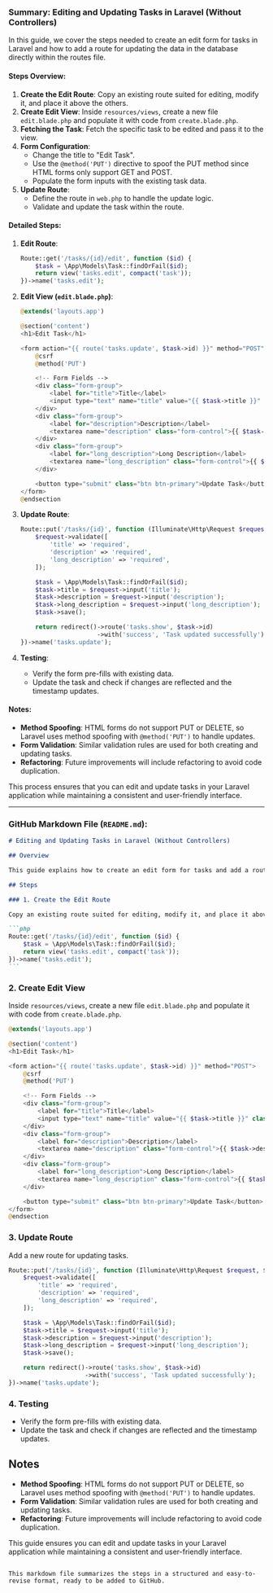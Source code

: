 ### Summary: Editing and Updating Tasks in Laravel (Without Controllers)

In this guide, we cover the steps needed to create an edit form for tasks in Laravel and how to add a route for updating the data in the database directly within the routes file.

#### Steps Overview:

1. **Create the Edit Route**: Copy an existing route suited for editing, modify it, and place it above the others.
2. **Create Edit View**: Inside `resources/views`, create a new file `edit.blade.php` and populate it with code from `create.blade.php`.
3. **Fetching the Task**: Fetch the specific task to be edited and pass it to the view.
4. **Form Configuration**:
    - Change the title to "Edit Task".
    - Use the `@method('PUT')` directive to spoof the PUT method since HTML forms only support GET and POST.
    - Populate the form inputs with the existing task data.
5. **Update Route**:
    - Define the route in `web.php` to handle the update logic.
    - Validate and update the task within the route.

#### Detailed Steps:

1. **Edit Route**:

    ```php
    Route::get('/tasks/{id}/edit', function ($id) {
        $task = \App\Models\Task::findOrFail($id);
        return view('tasks.edit', compact('task'));
    })->name('tasks.edit');
    ```

2. **Edit View (`edit.blade.php`)**:

    ```php
    @extends('layouts.app')

    @section('content')
    <h1>Edit Task</h1>

    <form action="{{ route('tasks.update', $task->id) }}" method="POST">
        @csrf
        @method('PUT')

        <!-- Form Fields -->
        <div class="form-group">
            <label for="title">Title</label>
            <input type="text" name="title" value="{{ $task->title }}" class="form-control">
        </div>
        <div class="form-group">
            <label for="description">Description</label>
            <textarea name="description" class="form-control">{{ $task->description }}</textarea>
        </div>
        <div class="form-group">
            <label for="long_description">Long Description</label>
            <textarea name="long_description" class="form-control">{{ $task->long_description }}</textarea>
        </div>

        <button type="submit" class="btn btn-primary">Update Task</button>
    </form>
    @endsection
    ```

3. **Update Route**:

    ```php
    Route::put('/tasks/{id}', function (Illuminate\Http\Request $request, $id) {
        $request->validate([
            'title' => 'required',
            'description' => 'required',
            'long_description' => 'required',
        ]);

        $task = \App\Models\Task::findOrFail($id);
        $task->title = $request->input('title');
        $task->description = $request->input('description');
        $task->long_description = $request->input('long_description');
        $task->save();

        return redirect()->route('tasks.show', $task->id)
                         ->with('success', 'Task updated successfully');
    })->name('tasks.update');
    ```

4. **Testing**:
    - Verify the form pre-fills with existing data.
    - Update the task and check if changes are reflected and the timestamp updates.

#### Notes:

-   **Method Spoofing**: HTML forms do not support PUT or DELETE, so Laravel uses method spoofing with `@method('PUT')` to handle updates.
-   **Form Validation**: Similar validation rules are used for both creating and updating tasks.
-   **Refactoring**: Future improvements will include refactoring to avoid code duplication.

This process ensures that you can edit and update tasks in your Laravel application while maintaining a consistent and user-friendly interface.

---

### GitHub Markdown File (`README.md`):

````markdown
# Editing and Updating Tasks in Laravel (Without Controllers)

## Overview

This guide explains how to create an edit form for tasks and add a route for updating the data in the database using Laravel, without using controllers.

## Steps

### 1. Create the Edit Route

Copy an existing route suited for editing, modify it, and place it above the others.

```php
Route::get('/tasks/{id}/edit', function ($id) {
    $task = \App\Models\Task::findOrFail($id);
    return view('tasks.edit', compact('task'));
})->name('tasks.edit');
```
````

### 2. Create Edit View

Inside `resources/views`, create a new file `edit.blade.php` and populate it with code from `create.blade.php`.

```php
@extends('layouts.app')

@section('content')
<h1>Edit Task</h1>

<form action="{{ route('tasks.update', $task->id) }}" method="POST">
    @csrf
    @method('PUT')

    <!-- Form Fields -->
    <div class="form-group">
        <label for="title">Title</label>
        <input type="text" name="title" value="{{ $task->title }}" class="form-control">
    </div>
    <div class="form-group">
        <label for="description">Description</label>
        <textarea name="description" class="form-control">{{ $task->description }}</textarea>
    </div>
    <div class="form-group">
        <label for="long_description">Long Description</label>
        <textarea name="long_description" class="form-control">{{ $task->long_description }}</textarea>
    </div>

    <button type="submit" class="btn btn-primary">Update Task</button>
</form>
@endsection
```

### 3. Update Route

Add a new route for updating tasks.

```php
Route::put('/tasks/{id}', function (Illuminate\Http\Request $request, $id) {
    $request->validate([
        'title' => 'required',
        'description' => 'required',
        'long_description' => 'required',
    ]);

    $task = \App\Models\Task::findOrFail($id);
    $task->title = $request->input('title');
    $task->description = $request->input('description');
    $task->long_description = $request->input('long_description');
    $task->save();

    return redirect()->route('tasks.show', $task->id)
                     ->with('success', 'Task updated successfully');
})->name('tasks.update');
```

### 4. Testing

-   Verify the form pre-fills with existing data.
-   Update the task and check if changes are reflected and the timestamp updates.

## Notes

-   **Method Spoofing**: HTML forms do not support PUT or DELETE, so Laravel uses method spoofing with `@method('PUT')` to handle updates.
-   **Form Validation**: Similar validation rules are used for both creating and updating tasks.
-   **Refactoring**: Future improvements will include refactoring to avoid code duplication.

This guide ensures you can edit and update tasks in your Laravel application while maintaining a consistent and user-friendly interface.

```

This markdown file summarizes the steps in a structured and easy-to-revise format, ready to be added to GitHub.
```
